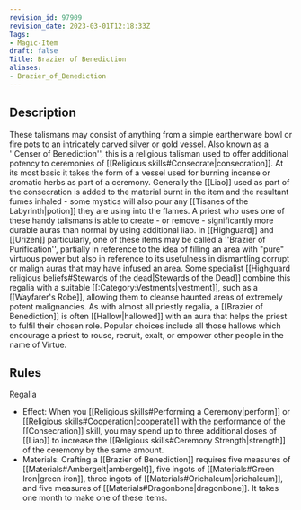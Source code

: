 ```yaml
---
revision_id: 97909
revision_date: 2023-03-01T12:18:33Z
Tags:
- Magic-Item
draft: false
Title: Brazier of Benediction
aliases:
- Brazier_of_Benediction
---
```

## Description
These talismans may consist of anything from a simple earthenware bowl or fire pots to an intricately carved silver or gold vessel. Also known as a ''Censer of Benediction'', this is a religious talisman used to offer additional potency to ceremonies of [[Religious skills#Consecrate|consecration]]. At its most basic it takes the form of a vessel used for burning incense or aromatic herbs as part of a ceremony. Generally the [[Liao]] used as part of the consecration is added to the material burnt in the item and the resultant fumes inhaled - some mystics will also pour any [[Tisanes of the Labyrinth|potion]] they are using into the flames.
A priest who uses one of these handy talismans is able to create - or remove - significantly more durable auras than normal by using additional liao. In [[Highguard]] and [[Urizen]] particularly, one of these items may be called a ''Brazier of Purification'', partially in reference to the idea of filling an area with "pure" virtuous power but also in reference to its usefulness in dismantling corrupt or malign auras that may have infused an area. Some specialist [[Highguard religious beliefs#Stewards of the dead|Stewards of the Dead]] combine this regalia with a suitable [[:Category:Vestments|vestment]], such as a [[Wayfarer's Robe]], allowing them to cleanse haunted areas of extremely potent malignancies.
As with almost all priestly regalia, a [[Brazier of Benediction]] is often [[Hallow|hallowed]] with an aura that helps the priest to fulfil their chosen role. Popular choices include all those hallows which encourage a priest to rouse, recruit, exalt, or empower other people in the name of Virtue.
## Rules
Regalia
* Effect: When you [[Religious skills#Performing a Ceremony|perform]] or [[Religious skills#Cooperation|cooperate]] with the performance of the [[Consecration]] skill, you may spend up to three additional doses of [[Liao]] to increase the [[Religious skills#Ceremony Strength|strength]] of the ceremony by the same amount.
* Materials: Crafting a [[Brazier of Benediction]] requires five measures of [[Materials#Ambergelt|ambergelt]], five ingots of [[Materials#Green Iron|green iron]], three ingots of [[Materials#Orichalcum|orichalcum]], and five measures of [[Materials#Dragonbone|dragonbone]]. It takes one month to make one of these items.